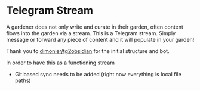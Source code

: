 # Telegram Stream

A gardener does not only write and curate in their garden, often content flows into the garden via a stream. This is a Telegram stream. Simply message or forward any piece of content and it will populate in your garden! 

Thank you to [dimonier/tg2obsidian](https://github.com/dimonier/tg2obsidian) for the initial structure and bot. 

In order to have this as a functioning stream 
- Git based sync needs to be added (right now everything is local file paths) 
